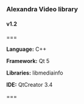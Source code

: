 ### Alexandra Video library
#### v1.2

===

**Language:** C++

**Framework:** Qt 5

**Libraries:** libmediainfo

**IDE:** QtCreator 3.4

===

